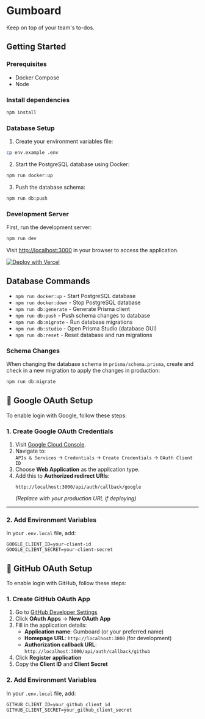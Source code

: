 # Gumboard

Keep on top of your team's to-dos.

## Getting Started

### Prerequisites

- Docker Compose
- Node

### Install dependencies

```bash
npm install
```

### Database Setup

1. Create your environment variables file:

```bash
cp env.example .env
```

2. Start the PostgreSQL database using Docker:

```bash
npm run docker:up
```

3. Push the database schema:

```bash
npm run db:push
```

### Development Server

First, run the development server:

```bash
npm run dev
```

Visit [http://localhost:3000](http://localhost:3000) in your browser to access the application.

[![Deploy with Vercel](https://vercel.com/button)](https://vercel.com/new/clone?repository-url=https://github.com/antiwork/gumboard&env=DATABASE_URL,EMAIL_FROM,AUTH_RESEND_KEY,AUTH_SECRET)

## Database Commands

- `npm run docker:up` - Start PostgreSQL database
- `npm run docker:down` - Stop PostgreSQL database
- `npm run db:generate` - Generate Prisma client
- `npm run db:push` - Push schema changes to database
- `npm run db:migrate` - Run database migrations
- `npm run db:studio` - Open Prisma Studio (database GUI)
- `npm run db:reset` - Reset database and run migrations

### Schema Changes

When changing the database schema in `prisma/schema.prisma`, create and check in a new migration to apply the changes in production:

```bash
npm run db:migrate
```

## 🔐 Google OAuth Setup

To enable login with Google, follow these steps:

### 1. Create Google OAuth Credentials

1. Visit [Google Cloud Console](https://console.cloud.google.com/).
2. Navigate to:  
   `APIs & Services` → `Credentials` → `Create Credentials` → `OAuth Client ID`
3. Choose **Web Application** as the application type.
4. Add this to **Authorized redirect URIs**:
   ```
   http://localhost:3000/api/auth/callback/google
   ```
   _(Replace with your production URL if deploying)_

---

### 2. Add Environment Variables

In your `.env.local` file, add:

```env
GOOGLE_CLIENT_ID=your-client-id
GOOGLE_CLIENT_SECRET=your-client-secret
```

## 🔐 GitHub OAuth Setup

To enable login with GitHub, follow these steps:

### 1. Create GitHub OAuth App

1. Go to [GitHub Developer Settings](https://github.com/settings/developers)
2. Click **OAuth Apps** → **New OAuth App**
3. Fill in the application details:
   - **Application name**: Gumboard (or your preferred name)
   - **Homepage URL**: `http://localhost:3000` (for development)
   - **Authorization callback URL**: `http://localhost:3000/api/auth/callback/github`
4. Click **Register application**
5. Copy the **Client ID** and **Client Secret**

### 2. Add Environment Variables

In your `.env.local` file, add:

```env
GITHUB_CLIENT_ID=your_github_client_id
GITHUB_CLIENT_SECRET=your_github_client_secret
```
